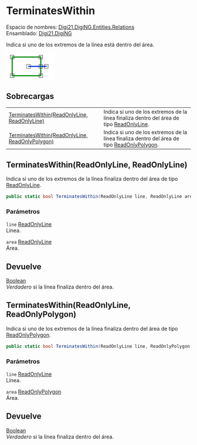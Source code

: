 # TerminatesWithin

Espacio de nombres: [Digi21.DigiNG.Entities.Relations](../../)  
Ensamblado: [Digi21.DigiNG](../../../)

Indica si uno de los extremos de la línea está dentro del área.

![L&#xED;nea termina en &#xE1;rea](../../../../../../../../.gitbook/assets/lineaterminaenarea.png)

## Sobrecargas

|  |  |
| :--- | :--- |
| [TerminatesWithin\(ReadOnlyLine, ReadOnlyLine\)](terminateswithin.md#terminateswithin-readonlyline-readonlyline) | Indica si uno de los extremos de la línea finaliza dentro del área de tipo [ReadOnlyLine](../../../digi21.diging.entities/readonlyline/). |
| [TerminatesWithin\(ReadOnlyLine, ReadOnlyPolygon\)](terminateswithin.md#terminateswithin-readonlyline-readonlypolygon) | Indica si uno de los extremos de la línea finaliza dentro del área de tipo [ReadOnlyPolygon](../../../digi21.diging.entities/readonlypolygon/). |

## TerminatesWithin\(ReadOnlyLine, ReadOnlyLine\)

Indica si uno de los extremos de la línea finaliza dentro del área de tipo [ReadOnlyLine](../../../digi21.diging.entities/readonlyline/).

```csharp
public static bool TerminatesWithin(ReadOnlyLine line, ReadOnlyLine area)
```

### Parámetros

`line` [ReadOnlyLine](../../../digi21.diging.entities/readonlyline/)  
Línea.

`area` [ReadOnlyLine](../../../digi21.diging.entities/readonlyline/)  
Área.

## Devuelve

[Boolean](https://docs.microsoft.com/en-us/dotnet/api/system.boolean?view=net-5.0)  
_Verdadero_ si la línea finaliza dentro del área.

## TerminatesWithin\(ReadOnlyLine, ReadOnlyPolygon\)

Indica si uno de los extremos de la línea finaliza dentro del área de tipo [ReadOnlyPolygon](../../../digi21.diging.entities/readonlypolygon/).

```csharp
public static bool TerminatesWithin(ReadOnlyLine line, ReadOnlyPolygon area)
```

### Parámetros

`line` [ReadOnlyLine](../../../digi21.diging.entities/readonlyline/)  
Línea.

`area` [ReadOnlyPolygon](../../../digi21.diging.entities/readonlypolygon/)  
Área.

## Devuelve

[Boolean](https://docs.microsoft.com/en-us/dotnet/api/system.boolean?view=net-5.0)  
_Verdadero_ si la línea finaliza dentro del área.

